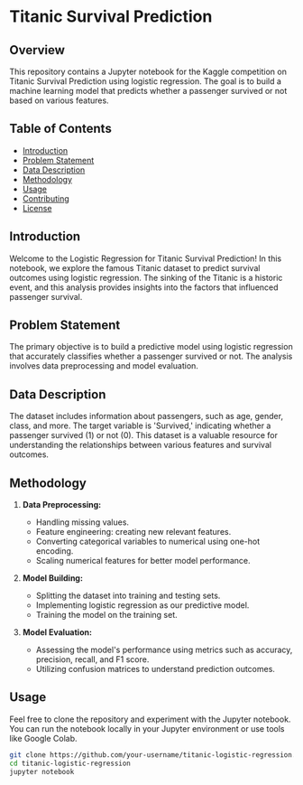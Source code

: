 #  Titanic Survival Prediction
## Overview

This repository contains a Jupyter notebook for the Kaggle competition on Titanic Survival Prediction using logistic regression. The goal is to build a machine learning model that predicts whether a passenger survived or not based on various features.

## Table of Contents

- [Introduction](#introduction)
- [Problem Statement](#problem-statement)
- [Data Description](#data-description)
- [Methodology](#methodology)
- [Usage](#usage)
- [Contributing](#contributing)
- [License](#license)

## Introduction

Welcome to the Logistic Regression for Titanic Survival Prediction! In this notebook, we explore the famous Titanic dataset to predict survival outcomes using logistic regression. The sinking of the Titanic is a historic event, and this analysis provides insights into the factors that influenced passenger survival.

## Problem Statement

The primary objective is to build a predictive model using logistic regression that accurately classifies whether a passenger survived or not. The analysis involves data preprocessing and model evaluation.

## Data Description

The dataset includes information about passengers, such as age, gender, class, and more. The target variable is 'Survived,' indicating whether a passenger survived (1) or not (0). This dataset is a valuable resource for understanding the relationships between various features and survival outcomes.

## Methodology

1. **Data Preprocessing:**
   - Handling missing values.
   - Feature engineering: creating new relevant features.
   - Converting categorical variables to numerical using one-hot encoding.
   - Scaling numerical features for better model performance.

2. **Model Building:**
   - Splitting the dataset into training and testing sets.
   - Implementing logistic regression as our predictive model.
   - Training the model on the training set.

3. **Model Evaluation:**
   - Assessing the model's performance using metrics such as accuracy, precision, recall, and F1 score.
   - Utilizing confusion matrices to understand prediction outcomes.

## Usage

Feel free to clone the repository and experiment with the Jupyter notebook. You can run the notebook locally in your Jupyter environment or use tools like Google Colab.

```bash
git clone https://github.com/your-username/titanic-logistic-regression.git
cd titanic-logistic-regression
jupyter notebook



